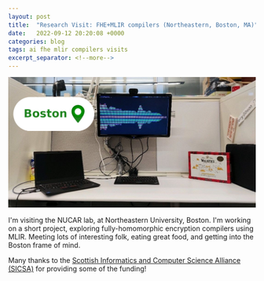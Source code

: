 ```yaml
---
layout: post
title:  "Research Visit: FHE+MLIR compilers (Northeastern, Boston, MA)"
date:   2022-09-12 20:20:08 +0000
categories: blog
tags: ai fhe mlir compilers visits
excerpt_separator: <!--more-->
---
```

![Header image](/assets/images/boston_desk.png)

I'm visiting the NUCAR lab, at Northeastern University, Boston.
I'm working on a short project, exploring fully-homomorphic encryption compilers using MLIR.
Meeting lots of interesting folk, eating great food, and getting into the Boston frame of mind.

Many thanks to the [Scottish Informatics and Computer Science Alliance (SICSA)](https://www.linkedin.com/company/scottish-informatics-and-computer-science-alliance-sicsa-/) for providing some of the funding!
